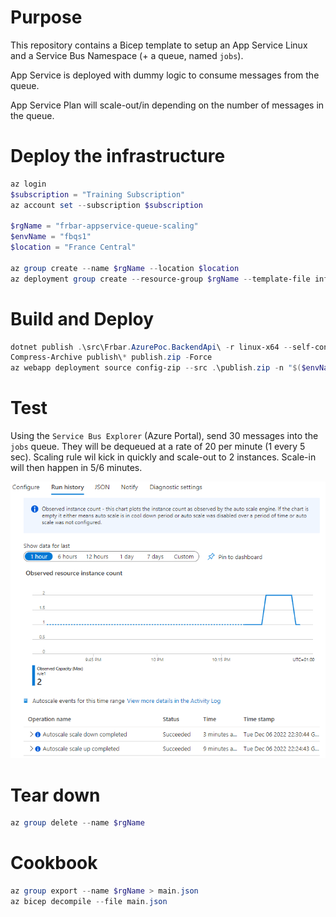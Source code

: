 # Purpose

This repository contains a Bicep template to setup an App Service Linux and a Service Bus Namespace (+ a queue, named `jobs`). 

App Service is deployed with dummy logic to consume messages from the queue.

App Service Plan will scale-out/in depending on the number of messages in the queue. 

# Deploy the infrastructure

```powershell
az login
$subscription = "Training Subscription"
az account set --subscription $subscription

$rgName = "frbar-appservice-queue-scaling"
$envName = "fbqs1"
$location = "France Central"

az group create --name $rgName --location $location
az deployment group create --resource-group $rgName --template-file infra.bicep --mode complete --parameters envName=$envName
```

# Build and Deploy

```powershell
dotnet publish .\src\Frbar.AzurePoc.BackendApi\ -r linux-x64 --self-contained -o publish
Compress-Archive publish\* publish.zip -Force
az webapp deployment source config-zip --src .\publish.zip -n "$($envName)-app" -g $rgName
```

# Test

Using the `Service Bus Explorer` (Azure Portal), send 30 messages into the `jobs` queue. They will be dequeued at a rate of 20 per minute (1 every 5 sec). Scaling rule wil kick in quickly and scale-out to 2 instances. Scale-in will then happen in 5/6 minutes. 

![Run History](doc/run-history.png)

# Tear down

```powershell
az group delete --name $rgName
```

# Cookbook

```powershell
az group export --name $rgName > main.json
az bicep decompile --file main.json
```

